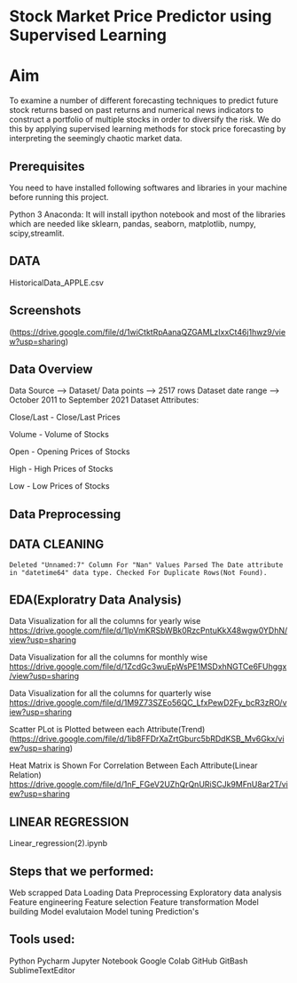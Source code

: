 
# Stock Market Price Predictor using Supervised Learning
# Aim
To examine a number of different forecasting techniques to predict future stock returns based on past returns and numerical news indicators to construct a portfolio of multiple stocks in order to diversify the risk. We do this by applying supervised learning methods for stock price forecasting by interpreting the seemingly chaotic market data.

## Prerequisites

You need to have installed following softwares and libraries in your machine before running this project.

Python 3 Anaconda: It will install ipython notebook and most of the libraries which are needed like sklearn, pandas, seaborn, matplotlib, numpy, scipy,streamlit.

  
## DATA

HistoricalData_APPLE.csv

## Screenshots

(https://drive.google.com/file/d/1wiCtktRpAanaQZGAMLzIxxCt46j1hwz9/view?usp=sharing)

## Data Overview

Data Source --> Dataset/
Data points --> 2517 rows
Dataset date range --> October 2011 to September 2021
Dataset Attributes:

Close/Last - Close/Last Prices

Volume - Volume of Stocks

Open - Opening Prices of Stocks

High - High Prices of Stocks

Low -  Low Prices of Stocks

## Data Preprocessing

## DATA CLEANING

    Deleted "Unnamed:7" Column For "Nan" Values Parsed The Date attribute in "datetime64" data type. Checked For Duplicate Rows(Not Found).

## EDA(Exploratry Data Analysis)

Data Visualization for all the columns for yearly wise
https://drive.google.com/file/d/1lpVmKRSbWBk0RzcPntuKkX48wgw0YDhN/view?usp=sharing

Data Visualization for all the columns for monthly wise
https://drive.google.com/file/d/1ZcdGc3wuEpWsPE1MSDxhNGTCe6FUhggx/view?usp=sharing

Data Visualization for all the columns for quarterly wise
https://drive.google.com/file/d/1M9Z73SZEo56QC_LfxPewD2Fy_bcR3zRO/view?usp=sharing

Scatter PLot is Plotted between each Attribute(Trend) 
(https://drive.google.com/file/d/1ib8FFDrXaZrtGburc5bRDdKSB_Mv6Gkx/view?usp=sharing)

Heat Matrix is Shown For Correlation Between Each Attribute(Linear Relation)
 https://drive.google.com/file/d/1nF_FGeV2UZhQrQnURiSCJk9MFnU8ar2T/view?usp=sharing


## LINEAR REGRESSION 

Linear_regression(2).ipynb





## Steps that we performed:

   Web scrapped
   Data Loading
   Data Preprocessing
   Exploratory data analysis
   Feature engineering
   Feature selection
   Feature transformation
   Model building
   Model evalutaion
   Model tuning
   Prediction's

## Tools used:

   Python
   Pycharm
   Jupyter Notebook
   Google Colab
   GitHub
   GitBash
   SublimeTextEditor 
